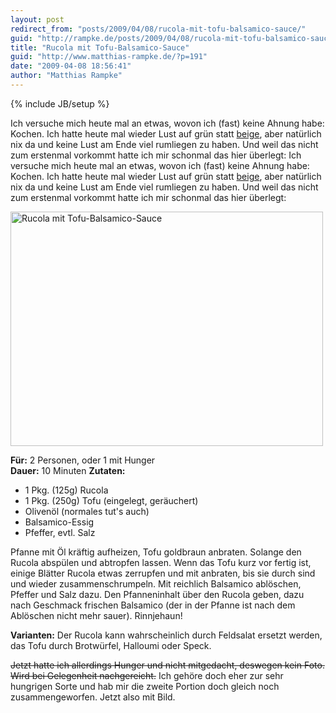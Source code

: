 ```yaml
---
layout: post
redirect_from: "posts/2009/04/08/rucola-mit-tofu-balsamico-sauce/"
guid: "http://rampke.de/posts/2009/04/08/rucola-mit-tofu-balsamico-sauce/"
title: "Rucola mit Tofu-Balsamico-Sauce"
guid: "http://www.matthias-rampke.de/?p=191"
date: "2009-04-08 18:56:41"
author: "Matthias Rampke"
---
```

{% include JB/setup %}

Ich versuche mich heute mal an etwas, wovon ich (fast) keine Ahnung habe: Kochen. Ich hatte heute mal wieder Lust auf gr&uuml;n statt <a href="http://mensaessen3.blogger.de/stories/1360403/">beige</a>, aber nat&uuml;rlich nix da und keine Lust am Ende viel rumliegen zu haben. Und weil das nicht zum erstenmal vorkommt hatte ich mir schonmal das hier &uuml;berlegt:
Ich versuche mich heute mal an etwas, wovon ich (fast) keine Ahnung habe: Kochen. Ich hatte heute mal wieder Lust auf gr&uuml;n statt <a href="http://mensaessen3.blogger.de/stories/1360403/">beige</a>, aber nat&uuml;rlich nix da und keine Lust am Ende viel rumliegen zu haben. Und weil das nicht zum erstenmal vorkommt hatte ich mir schonmal das hier &uuml;berlegt:

<a href="http://www.ipernity.com/doc/matthias-rampke/4549193"><img src="http://u1.ipernity.com/7/91/93/4549193.775bb9f0.500.jpg" width="500" height="375" alt="Rucola mit Tofu-Balsamico-Sauce" border="0" /></a>

<strong>F&uuml;r:</strong> 2 Personen, oder 1 mit Hunger<br  />
<strong>Dauer:</strong> 10 Minuten
<strong>Zutaten:</strong> 
<ul>
	<li>1 Pkg. (125g) Rucola</li>
	<li>1 Pkg. (250g) Tofu (eingelegt, ger&auml;uchert)</li>
	<li>Oliven&ouml;l (normales tut's auch)</li>
	<li>Balsamico-Essig</li>
	<li>Pfeffer, evtl. Salz</li>
</ul>

Pfanne mit &Ouml;l kr&auml;ftig aufheizen, Tofu goldbraun anbraten. Solange den Rucola absp&uuml;len und abtropfen lassen. Wenn das Tofu kurz vor fertig ist, einige Bl&auml;tter Rucola etwas zerrupfen und mit anbraten, bis sie durch sind und wieder zusammenschrumpeln. Mit reichlich Balsamico abl&ouml;schen, Pfeffer und Salz dazu. Den Pfanneninhalt &uuml;ber den Rucola geben, dazu nach Geschmack frischen Balsamico (der in der Pfanne ist nach dem Abl&ouml;schen nicht mehr sauer). Rinnjehaun!

<strong>Varianten:</strong> Der Rucola kann wahrscheinlich durch Feldsalat ersetzt werden, das Tofu durch Brotw&uuml;rfel, Halloumi oder Speck.

<del datetime="2009-04-08T19:48:03+00:00">Jetzt hatte ich allerdings Hunger und nicht mitgedacht, deswegen kein Foto. Wird bei Gelegenheit nachgereicht.</del>
Ich geh&ouml;re doch eher zur sehr hungrigen Sorte und hab mir die zweite Portion doch gleich noch zusammengeworfen. Jetzt also mit Bild.

